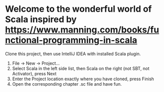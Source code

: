 # Welcome to the wonderful world of Scala inspired by https://www.manning.com/books/functional-programming-in-scala

Clone this project, then use IntelliJ IDEA with installed Scala plugin.

1. File -> New -> Project...
2. Select Scala in the left side list, then Scala on the right (not SBT, not Activator), press Next
3. Enter the Project location exactly where you have cloned, press Finish
4. Open the corresponding chapter .sc file and have fun.
